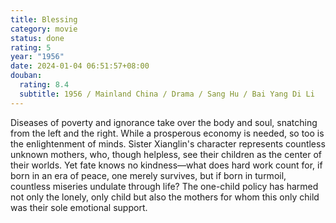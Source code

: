 ```yaml
---
title: Blessing
category: movie
status: done
rating: 5
year: "1956"
date: 2024-01-04 06:51:57+08:00
douban:
  rating: 8.4
  subtitle: 1956 / Mainland China / Drama / Sang Hu / Bai Yang Di Li
---
```


Diseases of poverty and ignorance take over the body and soul, snatching from the left and the right. While a prosperous economy is needed, so too is the enlightenment of minds. Sister Xianglin's character represents countless unknown mothers, who, though helpless, see their children as the center of their worlds. Yet fate knows no kindness—what does hard work count for, if born in an era of peace, one merely survives, but if born in turmoil, countless miseries undulate through life? The one-child policy has harmed not only the lonely, only child but also the mothers for whom this only child was their sole emotional support.

